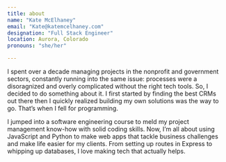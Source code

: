 ```yaml
---
title: about
name: "Kate McElhaney"
email: "Kate@katemcelhaney.com"
designation: "Full Stack Engineer"
location: Aurora, Colorado
pronouns: "she/her"

---
```


I spent over a decade managing projects in the nonprofit and government sectors, constantly running into the same issue: processes were a disoragnized and overly complicated without the right tech tools. So, I decided to do something about it. I first started by finding the best CRMs out there then I quickly realized building my own solutions was the way to go. That’s when I fell for programming.

I jumped into a software engineering course to meld my project management know-how with solid coding skills. Now, I’m all about using JavaScript and Python to make web apps that tackle business challenges and make life easier for my clients. From setting up routes in Express to whipping up databases, I love making tech that actually helps.
